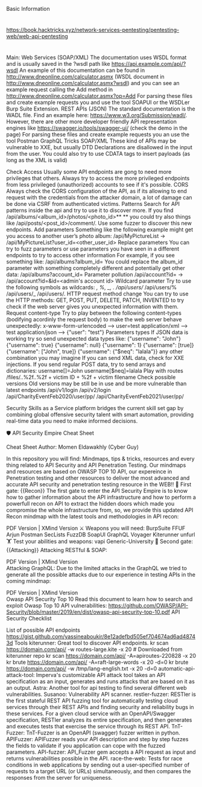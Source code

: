 Basic Information

##
#
https://book.hacktricks.xyz/network-services-pentesting/pentesting-web/web-api-pentesting
#
##


Main:
Web Services (SOAP/XML)
The documentation uses WSDL format and is usually saved in the ?wsdl path like https://api.example.com/api/?wsdl
An example of this documentation can be found in http://www.dneonline.com/calculator.asmx (WSDL document in http://www.dneonline.com/calculator.asmx?wsdl) and you can see an example request calling the Add method in http://www.dneonline.com/calculator.asmx?op=Add
For parsing these files and create example requests you and use the tool SOAPUI or the WSDLer Burp Suite Extension.
REST APIs (JSON)
The standard documentation is the WADL file. Find an example here: https://www.w3.org/Submission/wadl/. However, there are other more developer friendly API representation engines like https://swagger.io/tools/swagger-ui/ (check the demo in the page)
For parsing these files and create example requests you an use the tool Postman
GraphQL
Tricks
SOAP/XML
These kind of APIs may be vulnerable to XXE, but usually DTD Declarations are disallowed in the input from the user.
You could also try to use CDATA tags to insert payloads (as long as the XML is valid)

Check Access
Usually some API endpoints are gong to need more privileges that others. Always try to access the more privileged endpoints from less privileged (unauthorized) accounts to see if it's possible.
CORS
Always check the CORS configuration of the API, as if its allowing to end request with the credentials from the attacker domain, a lot of damage can be done via CSRF from authenticated victims.
Patterns
Search for API patterns inside the api and try to use it to discover more.
If you find /api/albums/<album_id>/photos/<photo_id>** ** you could try also things like /api/posts/<post_id>/comment/. Use some fuzzer to discover this new endpoints.
Add parameters
Something like the following example might get you access to another user’s photo album:
/api/MyPictureList → /api/MyPictureList?user_id=<other_user_id>
Replace parameters
You can try to fuzz parameters or use parameters you have seen in a different endpoints to try to access other information
For example, if you see something like: /api/albums?album_id=<album id>
You could replace the album_id parameter with something completely different and potentially get other data: /api/albums?account_id=<account id>
Parameter pollution
/api/account?id=<your account id> → /api/account?id=<your account id>&id=<admin's account id>
Wildcard parameter
Try to use the following symbols as wildcards: *, %, _, .
/api/users/*
/api/users/%
/api/users/_
/api/users/.
HTTP request method change
You can try to use the HTTP methods: GET, POST, PUT, DELETE, PATCH, INVENTED to try check if the web server gives you unexpected information with them.
Request content-type
Try to play between the following content-types (bodifying acordinly the request body) to make the web server behave unexpectedly:
x-www-form-urlencoded --> user=test
application/xml --> <user>test</user>
application/json --> {"user": "test"}
Parameters types
If JSON data is working try so send unexpected data types like:
{"username": "John"}
{"username": true}
{"username": null}
{"username": 1}
{"username": [true]}
{"username": ["John", true]}
{"username": {"$neq": "lalala"}}
any other combination you may imagine
If you can send XML data, check for XXE injections.
If you send regular POST data, try to send arrays and dictionaries:
username[]=John
username[$neq]=lalala
Play with routes
/files/..%2f..%2f + victim ID + %2f + victim filename
Check possible versions
Old versions may be still be in use and be more vulnerable than latest endpoints
/api/v1/login
/api/v2/login\
/api/CharityEventFeb2020/user/pp/<ID>
/api/CharityEventFeb2021/user/pp/<ID>

Security Skills as a Service platform bridges the current skill set gap by combining global offensive security talent with smart automation, providing real-time data you need to make informed decisions.

🛡️ API Security Empire Cheat Sheet

Cheat Sheet Author: Momen Eldawakhly (Cyber Guy)

In this repository you will find: Mindmaps, tips & tricks, resources and every thing related to API Security and API Penetration Testing. Our mindmaps and resources are based on OWASP TOP 10 API, our expereince in Penetration testing and other resources to deliver the most advanced and accurate API security and penetration testing resource in the WEB!!
🚪 First gate: {{Recon}}
The first gate to enter the API Security Empire is to know how to gather information about the API infrastructure and how to perform a powerfull recon on API to extract the hidden doors which made you compromise the whole infrastructure from, so, we provide this updated API Recon mindmap with the latest tools and methodologies in API recon:


PDF Version | XMind Version
⚔️ Weapons you will need:
BurpSuite
FFUF
Arjun
Postman
SecLists
FuzzDB
SoapUI
GraphQL Voyager
Kiterunner
unfurl
🏋️ Test your abilities and weapons:
vapi
Generic-University
🚪 Second gate: {{Attacking}}
Attacking RESTful & SOAP:

PDF Version | XMind Version\
Attacking GraphQL:
Due to the limited attacks in the GraphQL we tried to generate all the possible attacks due to our experience in testing APIs in the coming mindmap:

PDF Version | XMind Version\
Owasp API Security Top 10
Read this document to learn how to search and exploit Owasp Top 10 API vulnerabilities: https://github.com/OWASP/API-Security/blob/master/2019/en/dist/owasp-api-security-top-10.pdf
API Security Checklist

List of possible API endpoints
https://gist.github.com/yassineaboukir/8e12adefbd505ef704674ad6ad48743d
Tools
kiterunner: Great tool to discover API endpoints.
kr scan https://domain.com/api/ -w routes-large.kite -x 20 # Downloaded from kiterunner repo
kr scan https://domain.com/api/ -A=apiroutes-220828 -x 20
kr brute https://domain.com/api/ -A=raft-large-words -x 20 -d=0
kr brute https://domain.com/api/ -w /tmp/lang-english.txt -x 20 -d=0
automatic-api-attack-tool: Imperva's customizable API attack tool takes an API specification as an input, generates and runs attacks that are based on it as an output.
Astra: Another tool for api testing to find several different web vulnerabilities.
Susanoo: Vulnerability API scanner.
restler-fuzzer: RESTler is the first stateful REST API fuzzing tool for automatically testing cloud services through their REST APIs and finding security and reliability bugs in these services. For a given cloud service with an OpenAPI/Swagger specification, RESTler analyzes its entire specification, and then generates and executes tests that exercise the service through its REST API.
TnT-Fuzzer: TnT-Fuzzer is an OpenAPI (swagger) fuzzer written in python.
APIFuzzer: APIFuzzer reads your API description and step by step fuzzes the fields to validate if you application can cope with the fuzzed parameters.
API-fuzzer: API_Fuzzer gem accepts a API request as input and returns vulnerabilities possible in the API.
race-the-web: Tests for race conditions in web applications by sending out a user-specified number of requests to a target URL (or URLs) simultaneously, and then compares the responses from the server for uniqueness.
